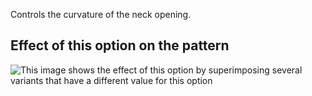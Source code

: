 Controls the curvature of the neck opening.

## Effect of this option on the pattern

![This image shows the effect of this option by superimposing several variants that have a different value for this option](teagan\_necklinebend\_sample.svg "Effect of this option on the pattern")
